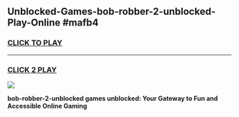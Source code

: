 
## Unblocked-Games-bob-robber-2-unblocked-Play-Online #mafb4
<h3>
<a href="https://news.freeplayer.one?title=bob-robber-2-unblocked&ref=3">CLICK TO PLAY</a></h3>
<hr>

<h3>
<a href="https://news.freeplayer.one?title=bob-robber-2-unblocked&ref=3">CLICK 2 PLAY</a>
  
</h3>

<a href="https://news.freeplayer.one?title=bob-robber-2-unblocked&ref=3"><img src="https://clearcache.store/games.png"></a>


**bob-robber-2-unblocked games unblocked: Your Gateway to Fun and Accessible Online Gaming**
